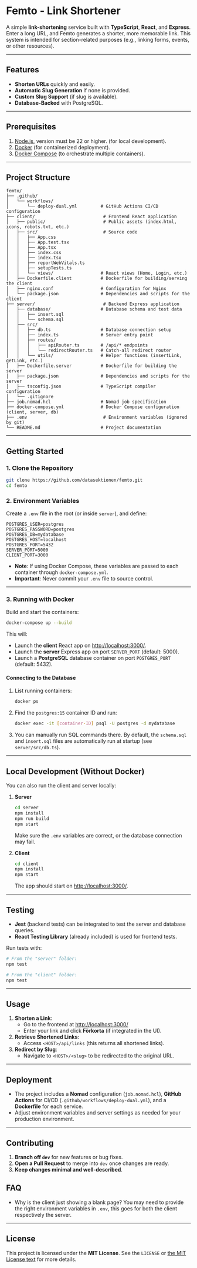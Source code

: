 # Femto - Link Shortener

A simple **link-shortening** service built with **TypeScript**, **React**, and **Express**. Enter a long URL, and Femto generates a shorter, more memorable link. This system is intended for section-related purposes (e.g., linking forms, events, or other resources).

---

## Features

- **Shorten URLs** quickly and easily.  
- **Automatic Slug Generation** if none is provided.  
- **Custom Slug Support** (if slug is available).  
- **Database-Backed** with PostgreSQL.  

---

## Prerequisites

1. [Node.js](https://nodejs.org/), version must be 22 or higher. (for local development).
2. [Docker](https://www.docker.com/) (for containerized deployment).
3. [Docker Compose](https://docs.docker.com/compose/) (to orchestrate multiple containers).

---

## Project Structure

```
femto/
├── .github/
│   └── workflows/
│       └── deploy-dual.yml         # GitHub Actions CI/CD configuration
├── client/                          # Frontend React application
│   ├── public/                      # Public assets (index.html, icons, robots.txt, etc.)
│   ├── src/                         # Source code
│   │   ├── App.css
│   │   ├── App.test.tsx
│   │   ├── App.tsx
│   │   ├── index.css
│   │   ├── index.tsx
│   │   ├── reportWebVitals.ts
│   │   ├── setupTests.ts
│   │   └── views/                  # React views (Home, Login, etc.)
│   ├── Dockerfile.client           # Dockerfile for building/serving the client
│   ├── nginx.conf                  # Configuration for Nginx
│   └── package.json                # Dependencies and scripts for the client
├── server/                          # Backend Express application
│   ├── database/                   # Database schema and test data
│   │   ├── insert.sql
│   │   └── schema.sql
│   ├── src/
│   │   ├── db.ts                   # Database connection setup
│   │   ├── index.ts                # Server entry point
│   │   ├── routes/
│   │   │   ├── apiRouter.ts        # /api/* endpoints
│   │   │   └── redirectRouter.ts   # Catch-all redirect router
│   │   └── utils/                  # Helper functions (insertLink, getLink, etc.)
│   ├── Dockerfile.server           # Dockerfile for building the server
│   ├── package.json                # Dependencies and scripts for the server
│   ├── tsconfig.json               # TypeScript compiler configuration
│   └── .gitignore
├── job.nomad.hcl                   # Nomad job specification
├── docker-compose.yml              # Docker Compose configuration (client, server, db)
├── .env                             # Environment variables (ignored by git)
└── README.md                       # Project documentation
```

---

## Getting Started

### 1. Clone the Repository

```bash
git clone https://github.com/datasektionen/femto.git
cd femto
```

### 2. Environment Variables

Create a `.env` file in the root (or inside `server`), and define:

```
POSTGRES_USER=postgres
POSTGRES_PASSWORD=postgres
POSTGRES_DB=mydatabase
POSTGRES_HOST=localhost
POSTGRES_PORT=5432
SERVER_PORT=5000
CLIENT_PORT=3000
```

- **Note**: If using Docker Compose, these variables are passed to each container through `docker-compose.yml`.  
- **Important**: Never commit your `.env` file to source control.

---

### 3. Running with Docker

Build and start the containers:

```bash
docker-compose up --build
```

This will:
- Launch the **client** React app on [http://localhost:3000/](http://localhost:3000/).  
- Launch the **server** Express app on port `SERVER_PORT` (default: 5000).  
- Launch a **PostgreSQL** database container on port `POSTGRES_PORT` (default: 5432).

#### Connecting to the Database

1. List running containers:

   ```bash
   docker ps
   ```

2. Find the `postgres:15` container ID and run:

   ```bash
   docker exec -it [container-ID] psql -U postgres -d mydatabase
   ```

3. You can manually run SQL commands there. By default, the `schema.sql` and `insert.sql` files are automatically run at startup (see `server/src/db.ts`).

---

## Local Development (Without Docker)

You can also run the client and server locally:

1. **Server**  
   ```bash
   cd server
   npm install
   npm run build
   npm start
   ```
   Make sure the `.env` variables are correct, or the database connection may fail.

2. **Client**  
   ```bash
   cd client
   npm install
   npm start
   ```
   The app should start on [http://localhost:3000/](http://localhost:3000/).

---

## Testing

- **Jest** (backend tests) can be integrated to test the server and database queries.  
- **React Testing Library** (already included) is used for frontend tests.

Run tests with:
```bash
# From the "server" folder:
npm test

# From the "client" folder:
npm test
```

---

## Usage

1. **Shorten a Link**:  
   - Go to the frontend at [http://localhost:3000/](http://localhost:3000/)  
   - Enter your link and click **Förkorta** (if integrated in the UI).
2. **Retrieve Shortened Links**:  
   - Access `<HOST>/api/links` (this returns all shortened links).
3. **Redirect by Slug**:  
   - Navigate to `<HOST>/<slug>` to be redirected to the original URL.

---

## Deployment

- The project includes a **Nomad** configuration (`job.nomad.hcl`), **GitHub Actions** for CI/CD (`.github/workflows/deploy-dual.yml`), and a **Dockerfile** for each service.  
- Adjust environment variables and server settings as needed for your production environment.

---

## Contributing

1. **Branch off `dev`** for new features or bug fixes.  
2. **Open a Pull Request** to merge into `dev` once changes are ready.  
3. **Keep changes minimal and well-described**.

## FAQ
- Why is the client just showing a blank page? You may need to provide the right environment variables in `.env`, this goes for both the client respectively the server.

---

## License

This project is licensed under the **MIT License**. See the `LICENSE` or [the MIT License text](https://opensource.org/licenses/MIT) for more details.
